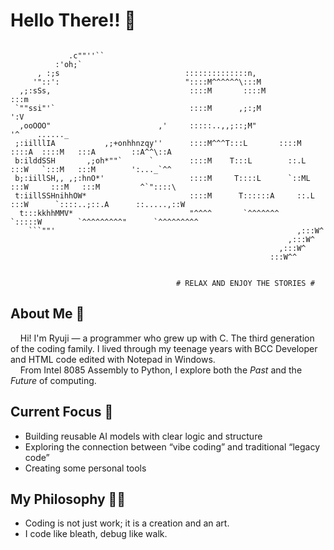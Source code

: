 # Hello There!! :wave:

```text

             .c""''``                                
          :'oh;`
      , :;s                            ::::::::::::::n,
     '"::':                            "::::M^^^^^^\:::M
  ,;:sSs,                               ::::M       ::::M                                   :::m
 `""ssi"'`                              ::::M      ,;:;M                                     ':V
  ,ooOOO"                        ,'     :::::..,,;::;M"                                      '^    ......_
 ;:iilllIA           ,;+onhhnzqy''      ::::M^^^T:::L       ::::M      ::::A  ::::M   :::A        ::A^^\::A
 b:ilddSSH       ,;oh*""`      `        ::::M    T:::L        ::.L     :::W   `:::M   :::M        ':..._`^^
 b;:iillSH,, ,;:hnO*'                   ::::M     T::::L      `::ML   :::W     :::M   :::M         ^`"::::\
 t:iillSSHnihhOW*                       ::::M      T::::::A     ::.L :::W      `::::..;::.A      ::.....,::W
  t:::kkhhMMV*                          "^^^^       `^^^^^^^     `:::::W        `^^^^^^^^^"      `^^^^^^^^^
    ```""'                                                      ,:::W^
                                                              ,:::W^
                                                            ,:::W^
                                                          :::W^^


                                     # RELAX AND ENJOY THE STORIES #

```

## About Me :floppy_disk:

&nbsp;&nbsp;&nbsp;&nbsp;Hi! I'm Ryuji &mdash; a programmer who grew up with C. The third generation of the coding family. I lived through my teenage years with BCC Developer and HTML code edited with Notepad in Windows.  
&nbsp;&nbsp;&nbsp;&nbsp;From Intel 8085 Assembly to Python, I explore both the *Past* and the *Future* of computing.

## Current Focus :wrench:

- Building reusable AI models with clear logic and structure
- Exploring the connection between “vibe coding” and traditional “legacy code”
- Creating some personal tools

## My Philosophy :mage_man:

- Coding is not just work; it is a creation and an art.
- I code like bleath, debug like walk.

<!--
**Ryuji-Hazama/Ryuji-Hazama** is a ✨ _special_ ✨ repository because its `README.md` (this file) appears on your GitHub profile.

Here are some ideas to get you started:

- 🔭 I’m currently working on ...
- 🌱 I’m currently learning ...
- 👯 I’m looking to collaborate on ...
- 🤔 I’m looking for help with ...
- 💬 Ask me about ...
- 📫 How to reach me: ...
- 😄 Pronouns: ...
- ⚡ Fun fact: ...
-->
